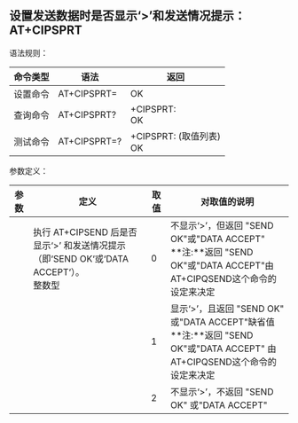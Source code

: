 ## 设置发送数据时是否显示‘>’和发送情况提示：AT+CIPSPRT

语法规则：

| 命令类型 | 语法                     | 返回                                     |
| -------- | ------------------------ | ---------------------------------------- |
| 设置命令 | AT+CIPSPRT=<send prompt> | OK                                       |
| 查询命令 | AT+CIPSPRT?              | +CIPSPRT: <send prompt> <br>OK           |
| 测试命令 | AT+CIPSPRT=?             | +CIPSPRT: (<send prompt>取值列表) <br>OK |

 

参数定义：

| 参数          | 定义                                                         | 取值 | 对取值的说明                                                 |
| ------------- | ------------------------------------------------------------ | ---- | ------------------------------------------------------------ |
| <send prompt> | 执行 AT+CIPSEND 后是否显示‘>’ 和发送情况提示（即‘SEND OK‘或‘DATA ACCEPT‘）。<br>整数型 | 0    | 不显示‘>’，但返回 "SEND OK"或"DATA ACCEPT" <br>**注:**返回 "SEND OK"或"DATA ACCEPT"由AT+CIPQSEND这个命令的设定来决定 |
|               |                                                              | 1    | 显示‘>’，且返回 "SEND OK" 或"DATA ACCEPT"缺省值<br>**注:**返回 "SEND OK"或"DATA ACCEPT" 由AT+CIPQSEND这个命令的设定来决定 |
|               |                                                              | 2    | 不显示‘>’，不返回 "SEND OK" 或"DATA ACCEPT"                  |
